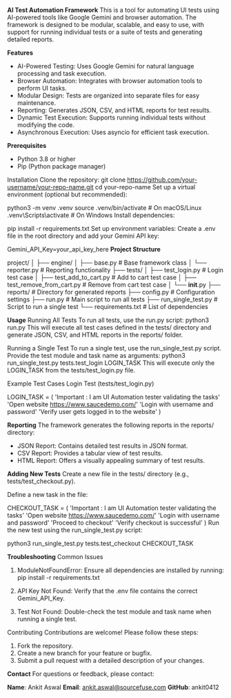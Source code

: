 **AI Test Automation Framework**
This is a tool for automating UI tests using AI-powered tools like Google Gemini and 
browser automation. The framework is designed to be modular, scalable, and easy to use, with support for 
running individual tests or a suite of tests and generating detailed reports.

**Features**
* AI-Powered Testing: Uses Google Gemini for natural language processing and task execution.
* Browser Automation: Integrates with browser automation tools to perform UI tasks.
* Modular Design: Tests are organized into separate files for easy maintenance.
* Reporting: Generates JSON, CSV, and HTML reports for test results.
* Dynamic Test Execution: Supports running individual tests without modifying the code.
* Asynchronous Execution: Uses asyncio for efficient task execution.

**Prerequisites**
* Python 3.8 or higher
* Pip (Python package manager)

Installation
Clone the repository:
git clone https://github.com/your-username/your-repo-name.git
cd your-repo-name
Set up a virtual environment (optional but recommended):

python3 -m venv .venv
source .venv/bin/activate  # On macOS/Linux
.venv\Scripts\activate     # On Windows
Install dependencies:

pip install -r requirements.txt
Set up environment variables:
Create a .env file in the root directory and add your Gemini API key:

Gemini_API_Key=your_api_key_here
**Project Structure**

project/
│
├── engine/
│   ├── base.py           # Base framework class
│   └── reporter.py       # Reporting functionality
├── tests/
│   ├── test_login.py     # Login test case
│   ├── test_add_to_cart.py  # Add to cart test case
│   ├── test_remove_from_cart.py  # Remove from cart test case
│   └── __init__.py
├── reports/              # Directory for generated reports
├── config.py             # Configuration settings
├── run.py                # Main script to run all tests
├── run_single_test.py    # Script to run a single test
└── requirements.txt      # List of dependencies

**Usage**
Running All Tests
To run all tests, use the run.py script:
python3 run.py
This will execute all test cases defined in the tests/ directory and generate JSON, CSV, and HTML reports in the reports/ folder.

Running a Single Test
To run a single test, use the run_single_test.py script. Provide the test module and task name as arguments:
python3 run_single_test.py tests.test_login LOGIN_TASK
This will execute only the LOGIN_TASK from the tests/test_login.py file.

Example Test Cases
Login Test (tests/test_login.py)

LOGIN_TASK = (
    'Important : I am UI Automation tester validating the tasks'
    'Open website https://www.saucedemo.com/'
    'Login with username and password'
    'Verify user gets logged in to the website'
)

**Reporting**
The framework generates the following reports in the reports/ directory:
* JSON Report: Contains detailed test results in JSON format.
* CSV Report: Provides a tabular view of test results.
* HTML Report: Offers a visually appealing summary of test results.


**Adding New Tests**
Create a new file in the tests/ directory (e.g., tests/test_checkout.py).

Define a new task in the file:

CHECKOUT_TASK = (
    'Important : I am UI Automation tester validating the tasks'
    'Open website https://www.saucedemo.com/'
    'Login with username and password'
    'Proceed to checkout'
    'Verify checkout is successful'
)
Run the new test using the run_single_test.py script:

python3 run_single_test.py tests.test_checkout CHECKOUT_TASK

**Troubleshooting**
Common Issues
1. ModuleNotFoundError:
Ensure all dependencies are installed by running:
pip install -r requirements.txt

2. API Key Not Found:
Verify that the .env file contains the correct Gemini_API_Key.

3. Test Not Found:
Double-check the test module and task name when running a single test.

Contributing
Contributions are welcome! Please follow these steps:

1. Fork the repository.
2. Create a new branch for your feature or bugfix.
3. Submit a pull request with a detailed description of your changes.

**Contact**
For questions or feedback, please contact:

**Name**: Ankit Aswal
**Email**: ankit.aswal@sourcefuse.com
**GitHub**: ankit0412
